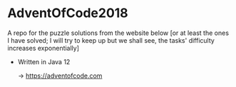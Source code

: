 # AdventOfCode2018
A repo for the puzzle solutions from the website below [or at least the ones I have solved; 
I will try to keep up but we shall see, the tasks' difficulty increases exponentially]

* Written in Java 12

  -> https://adventofcode.com
